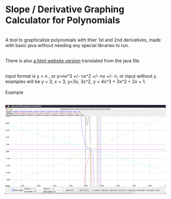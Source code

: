 # Slope / Derivative Graphing Calculator for Polynomials
<br/>
A tool to graphicalize polynomials with thier 1st and 2nd derivatives, made with basic java without needing any special libraries to run.<br/>

<br/> There is also
<a href="https://larryzpl123.github.io/Prime-Graphing-Calculator-for-Polynomials/">a html website version</a>
translated from the java file.

<br/>
input format is y = n , or y=nx^3 +/- nx^2 +/- nx +/- n, or input without y. <br/>
examples will be y = 3, x = 3, y=3x, 3x^2, y = 4x^3 + 3x^2 + 2x + 1.
<br/> <br/>
Example <br/> <br/>

![Example](/Slope:Derivative.png) <br/>
